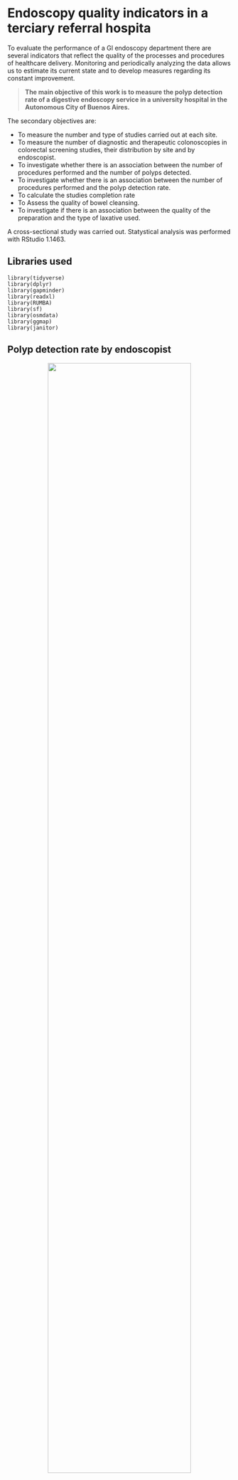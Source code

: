 # Endoscopy quality indicators in a terciary referral hospita

To evaluate the performance of a GI endoscopy department there are several indicators that reflect the quality of the processes and procedures of healthcare delivery.  Monitoring and periodically analyzing the data allows us to estimate its current state and to develop measures regarding its constant improvement.

> **The main objective of this work is to measure the polyp detection rate of a digestive endoscopy service in a university hospital in the Autonomous City of Buenos Aires.**

The secondary objectives are:
- To measure the number and type of studies carried out at each site.
- To measure the number of diagnostic and therapeutic colonoscopies in colorectal screening studies, their distribution by site and by endoscopist.
- To investigate whether there is an association between the number of procedures performed and the number of polyps detected.
- To investigate whether there is an association between the number of procedures performed and the polyp detection rate.
- To calculate the studies completion rate
- To Assess the quality of bowel cleansing.
- To investigate if there is an association between the quality of the preparation and the type of laxative used.


A cross-sectional study was carried out. Statystical analysis was performed with RStudio 1.1463.

## **Libraries used**
```
library(tidyverse)
library(dplyr)
library(gapminder)
library(readxl)
library(RUMBA)
library(sf)
library(osmdata)
library(ggmap)
library(janitor)
```

## **Polyp detection rate by endoscopist**

<p align="center">
<img src= "https://user-images.githubusercontent.com/60556106/185814660-1e57bc0e-702e-4ae0-b82a-06bd381c78d3.PNG" width="80%">

## **Polypectomies by number of studies & endoscopyst polyp detection rate by number of studies**

<img align="left" img src= "https://user-images.githubusercontent.com/60556106/185814876-060fac8b-fae0-4b7f-9aff-a1fb71e492ad.PNG" width="45%"> <img src= "https://user-images.githubusercontent.com/60556106/185814879-0b170eda-65c0-4dd1-9f85-2954154a7d5a.PNG" width="45%">
</pre>

## **Confirming there is correlation for polypectomies but not for polyp detection rate**
```
cor(tabla_deteccion$Estudios, tabla_deteccion$Polipectomias)
## [1] 0.9853041
cor(tabla_deteccion$Estudios, tabla_deteccion$Tasa)
## [1] -0.1780102
```

## **Performing and plotting a linear regression between polypectomies and number of studies**

```
regresion_lineal_simple <-  lm(Polipectomias ~ Estudios,
               tabla_deteccion)

regresion_lineal_simple

Call:
lm(formula = Polipectomias ~ Estudios, data = tabla_deteccion) 

Coefficients:
(Intercept)     Estudios  
    9.9600       0.4196
```
<p align="center">
<img src= "https://user-images.githubusercontent.com/60556106/185815852-ac35a9fc-59ca-4ce6-a35f-451caea9b1e8.PNG" width="80%">

## **Colonoscopy completition rates**
  
<p align="center">
<img src= "https://user-images.githubusercontent.com/60556106/185815951-faa899e4-3210-43ef-81d4-ada199131e73.PNG" width="70%">

## **Assessment of bowel cleansing by laxative**

<p align="center">
<img src= "https://user-images.githubusercontent.com/60556106/185816021-34820941-f8df-4e10-84a2-b23d01fda4b3.PNG" width="80%">

## **Conclusions**

We found that the polyp detection rate in our hospital was significantly over the minimum standard recommendations. As expected in good quality colonoscopies, there is a linear association between the number of polypectomies and the number of studies performed. There was no correlation observed between the number of studies and the polyp detection rate. 
  
</pre>

The proportion of studies completed (called cecal intubation rate) and the quality of bowel cleansing were in line with the standard recommendations for screening colonoscopies. 

